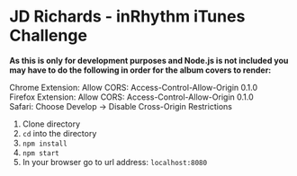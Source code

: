 # JD Richards - inRhythm iTunes Challenge

**As this is only for development purposes and Node.js is not included you may have to do the following in order for the album covers to render:**

Chrome Extension: Allow CORS: Access-Control-Allow-Origin 0.1.0<br />
Firefox Extension: Allow CORS: Access-Control-Allow-Origin 0.1.0<br />
Safari: Choose Develop -> Disable Cross-Origin Restrictions<br />

1.  Clone directory<br />
2.  `cd` into the directory
3.  `npm install`<br />
4.  `npm start`<br />
5.  In your browser go to url address: `localhost:8080`
